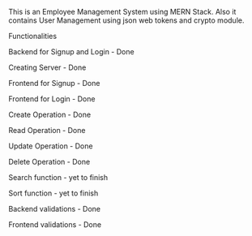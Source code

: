 This is an Employee Management System using MERN Stack. Also it contains User Management  using json web tokens and crypto module.

Functionalities

  Backend for Signup and Login - Done
  
  Creating Server - Done
  
  Frontend for Signup - Done
  
  Frontend for Login - Done
  
  Create Operation - Done
  
  Read Operation - Done
  
  Update Operation - Done
  
  Delete Operation - Done
  

  Search function - yet to finish
  
  Sort function - yet to finish

  Backend validations - Done
  
  Frontend validations - Done
